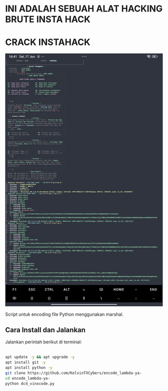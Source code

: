 # INI ADALAH SEBUAH ALAT HACKING BRUTE INSTA HACK

# CRACK INSTAHACK

![Profile Picture](instahack.jpg)

Script untuk encoding file Python menggunakan marshal.

## Cara Install dan Jalankan

Jalankan perintah berikut di terminal:

```bash

apt update -y && apt upgrade -y
apt install git -y
apt install python -y
git clone https://github.com/KelvinTXCybers/encode_lambda-ya-
cd encode_lambda-ya-
python dcd_vinxcode.py
